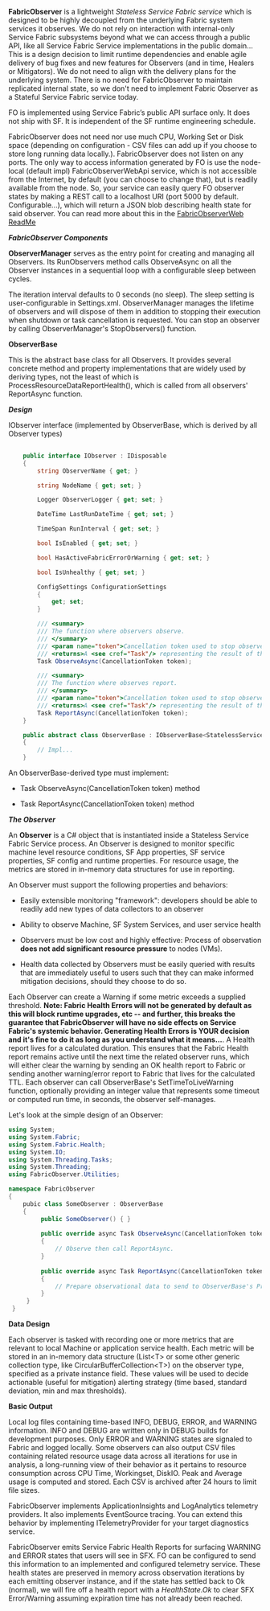 
**FabricObserver** is a lightweight *Stateless Service Fabric service* which is designed to be highly decoupled from the underlying Fabric system services it observes. We do not rely on interaction with internal-only Service Fabric subsystems beyond what we can access through a public API, like all Service Fabric Service implementations in the public domain\... This is a design decision to limit runtime dependencies and enable agile delivery of bug fixes and new features for Observers (and in time, Healers or Mitigators). We do not need to align with the delivery plans for the underlying system. There is no need for FabricObserver to maintain replicated internal state, so we don't need to implement Fabric Observer as a Stateful Service Fabric service today. 

FO is implemented using Service Fabric’s public API surface only. It does not ship with SF. It is independent of the SF runtime engineering schedule.

FabricObserver does not need nor use much CPU, Working Set or Disk space (depending on configuration - CSV files can add up if you choose to store long running data locally.). FabricObserver does not listen on any ports. The only way to access information generated by FO is use the node-local (default impl) FabricObserverWebApi service, which is not accessible from the Internet, by default (you can choose to change that), but is readily available from the node. So, your service can easily query FO observer states by making a REST call to a localhost URI (port 5000 by default. Configurable...), which will return a JSON blob describing health state for said observer. You can read more about
this in the [FabricObserverWeb ReadMe](/FabricObserverWeb/ReadMe.md) 

***FabricObserver Components***  


**ObserverManager** serves as the entry point for creating and managing all Observers.
Its RunObservers method calls ObserveAsync on all the Observer instances in a
sequential loop with a configurable sleep between cycles.

The iteration interval defaults to 0 seconds (no sleep). The sleep setting is
user-configurable in Settings.xml. ObserverManager manages the lifetime of
observers and will dispose of them in addition to stopping their
execution when shutdown or task cancellation is requested. You can stop an observer
by calling ObserverManager's StopObservers() function.


**ObserverBase**  

This is the abstract base class for all Observers. It provides several concrete method and property implementations 
that are widely used by deriving types, not the least of which is ProcessResourceDataReportHealth(), which is called from all
observers' ReportAsync function.

***Design*** 

IObserver interface (implemented by ObserverBase, which is
derived by all Observer types)  
```C#
    
    public interface IObserver : IDisposable
    {
        string ObserverName { get; }

        string NodeName { get; set; }

        Logger ObserverLogger { get; set; }

        DateTime LastRunDateTime { get; set; }

        TimeSpan RunInterval { get; set; }

        bool IsEnabled { get; set; }

        bool HasActiveFabricErrorOrWarning { get; set; }

        bool IsUnhealthy { get; set; }

        ConfigSettings ConfigurationSettings
        {
            get; set;
        }

        /// <summary>
        /// The function where observers observe.
        /// </summary>
        /// <param name="token">Cancellation token used to stop observers.</param>
        /// <returns>A <see cref="Task"/> representing the result of the asynchronous operation.</returns>
        Task ObserveAsync(CancellationToken token);

        /// <summary>
        /// The function where observes report.
        /// </summary>
        /// <param name="token">Cancellation token used to stop observers.</param>
        /// <returns>A <see cref="Task"/> representing the result of the asynchronous operation.</returns>
        Task ReportAsync(CancellationToken token);
    }

    public abstract class ObserverBase : IObserverBase<StatelessServiceContext>
    {
	    // Impl...
    }
```

An ObserverBase-derived type must implement:

-   Task ObserveAsync(CancellationToken token) method

-   Task ReportAsync(CancellationToken token) method 


***The Observer***

An **Observer** is a C\# object that is instantiated inside a Stateless
Service Fabric Service process. An Observer is designed to monitor
specific machine level resource conditions, SF App properties, SF service properties, SF config and runtime properties.
For resource usage, the metrics are stored in in-memory data structures for use in reporting.

An Observer must support the following properties and behaviors:

-   Easily extensible monitoring "framework": developers should be able
    to readily add new types of data collectors to an observer

-   Ability to observe Machine, SF System Services, and user service health

-   Observers must be low cost and highly effective: Process of
    observation **does not add significant resource pressure** to nodes
    (VMs).

-   Health data collected by Observers must be easily queried with
    results that are immediately useful to users such that they can make
    informed mitigation decisions, should they choose to do so.


Each Observer can create a Warning if some metric exceeds a supplied
threshold. **Note: Fabric Health Errors will not be generated by default as this will block
runtime upgrades, etc -- and further, this breaks the guarantee that
FabricObserver will have no side effects on Service Fabric's systemic
behavior. Generating Health Errors is **YOUR** decision and it's fine to do it as long as you understand what it means...**. 
A Health report lives for a calculated duration. This ensures that the Fabric Health report remains
active until the next time the related observer runs, which will either
clear the warning by sending an OK health report to Fabric or sending another
warning/error report to Fabric that lives for the calculated TTL. Each observer can call ObserverBase's SetTimeToLiveWarning function,
optionally providing an integer value that represents some timeout or computed run time, in seconds, the observer self-manages.


Let's look at the simple design of an Observer:
```c#
using System;
using System.Fabric;
using System.Fabric.Health;
using System.IO;
using System.Threading.Tasks;
using System.Threading;
using FabricObserver.Utilities;

namespace FabricObserver
{
	pubic class SomeObserver : ObserverBase
	{
		 public SomeObserver() { }
		
		 public override async Task ObserveAsync(CancellationToken token)
	 	 {
			 // Observe then call ReportAsync.
		 }
		
		 public override async Task ReportAsync(CancellationToken token)
		 {
			 // Prepare observational data to send to ObserverBase's ProcessResourceDataReportHealth function.
		 }
	 }	
 }
 ```

**Data Design**

Each observer is tasked with recording one or more metrics that are
relevant to local Machine or application service health. Each metric will be stored in an
in-memory data structure (List\<T\> or some other generic collection
type, like CircularBufferCollection\<T\>) on the observer type, specified as a private instance field. These
values will be used to decide actionable (useful for mitigation)
alerting strategy (time based, standard deviation, min and max
thresholds).

**Basic Output**

Local log files containing time-based INFO, DEBUG, ERROR, and WARNING
information. INFO and DEBUG are written only in DEBUG builds for
development purposes. Only ERROR and WARNING states are signaled to
Fabric and logged locally. Some observers can also output CSV files
containing related resource usage data across all iterations for use in
analysis, a long-running view of their behavior as it pertains to
resource consumption across CPU Time, Workingset, DiskIO. Peak and
Average usage is computed and stored. Each CSV is archived after 24
hours to limit file sizes.

FabricObserver implements ApplicationInsights and LogAnalytics telemetry providers.
It also implements EventSource tracing. You can extend this behavior by implementing 
ITelemetryProvider for your target diagnostics service. 

FabricObserver emits Service Fabric Health Reports for surfacing WARNING and ERROR states that users will see in
SFX. FO can be configured to send this information to an implemented and configured telemetry service. 
These health states are preserved in memory across observation
iterations by each emitting observer instance, and if the state has settled back to Ok (normal), we will
fire off a health report with a *HealthState.Ok* to clear SFX
Error/Warning assuming expiration time has not already been reached.
